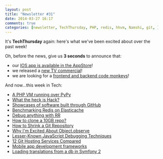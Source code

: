 ```yaml
---
layout: post
title: "Newsletter #31"
date: 2014-03-27 16:17
comments: true
categories: [newsletter, TechThursday, PHP, redis, hhvm, Namshi, git, ]
---
```


It's **TechThursday** again: here's what we've been excited about over the past week!

<!-- more -->

Oh, before the news, give us **3 seconds** to announce that:

* our [IOS app is available in the AppStore](https://itunes.apple.com/app/id840127349?mt=8&ls=1)!
* we released a [new TV commercial](http://www.youtube.com/watch?v=HN15lWEyRJY)!
* we are looking for a [frontend and backend code monkeys](http://tech.namshi.com/blog/2014/03/24/looking-for-some-fun-with-apis-or-javascript-we-have-what-you-need/)!

And now...this week in Tech:

* [A PHP VM running over PyPy](http://www.hippyvm.com)
* [What the heck is Hack?](http://docs.hhvm.com/manual/en/install.hack.conversion.php)
* [Showcases of software built through GitHub](https://github.com/showcases)
* [Benchmarking Redis on Elasticache](http://blog.meldium.com/home/2013/9/13/benchmarking-redis-on-aws-elasticache)
* [Debug anything with RR](http://robert.ocallahan.org/2014/03/introducing-rr.html)
* [How to clone a 10GB repo?](http://stackoverflow.com/questions/18850860/how-do-i-clone-a-git-repo-that-has-become-too-large)
* [How to Shrink a Git Repository](http://stevelorek.com/how-to-shrink-a-git-repository.html)
* [Why I'm Excited About Object.observe](http://amasad.me/2014/03/16/why-im-excited-about-objectobserve/)
* [Lesser-Known JavaScript Debugging Techniques](http://buff.ly/1oBtm3d)
* [12 Git Hosting Services Compared](http://www.git-tower.com/blog/git-hosting-services-compared/)
* [Mobile app development frameworks](http://codegeekz.com/best-mobile-app-development-frameworks-for-developers/)
* [Loading translations from a db in Symfony 2](http://blog.elendev.com/development/php/symfony/use-a-database-as-translation-provider-in-symfony-2/)
